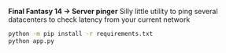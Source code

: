 **Final Fantasy 14 -> Server pinger**
Silly little utility to ping several datacenters to check latency from your current network

```bash
python -m pip install -r requirements.txt
python app.py
```